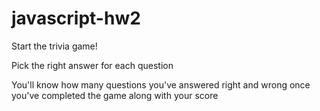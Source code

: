 # javascript-hw2


Start the trivia game!

Pick the right answer for each question

You'll know how many questions you've answered right and wrong once you've completed the game along with your score
